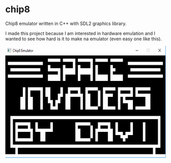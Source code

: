 # chip8
Chip8 emulator written in C++ with SDL2 graphics library.

I made this project because I am interested in hardware emulation and
I wanted to see how hard is it to make na emulator (even easy one like this).

<img src="invadersDemo.gif" alt="Chip8 Emulator - Space Invaders Demo" height="351" width="641" />

